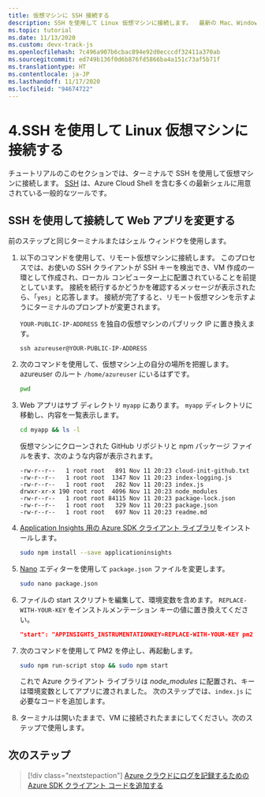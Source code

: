 ```yaml
---
title: 仮想マシンに SSH 接続する
description: SSH を使用して Linux 仮想マシンに接続します。  最新の Mac、Windows、または Linux オペレーティング システムを使用している場合は、ターミナル ベースのクライアント SSH が既にインストールされているはずです。
ms.topic: tutorial
ms.date: 11/13/2020
ms.custom: devx-track-js
ms.openlocfilehash: 7c496a907b6cbac894e92d0ecccdf32411a370ab
ms.sourcegitcommit: ed749b136f0d6b876fd5866ba4a151c73af5b71f
ms.translationtype: HT
ms.contentlocale: ja-JP
ms.lasthandoff: 11/17/2020
ms.locfileid: "94674722"
---
```

# <a name="4-connect-to-linux-virtual-machine-using-ssh"></a>4.SSH を使用して Linux 仮想マシンに接続する

チュートリアルのこのセクションでは、ターミナルで SSH を使用して仮想マシンに接続します。 [SSH](https://www.ssh.com/ssh/) は、Azure Cloud Shell を含む多くの最新シェルに用意されている一般的なツールです。 

## <a name="connect-with-ssh-and-change-web-app"></a>SSH を使用して接続して Web アプリを変更する

前のステップと同じターミナルまたはシェル ウィンドウを使用します。 

1. 以下のコマンドを使用して、リモート仮想マシンに接続します。 このプロセスでは、お使いの SSH クライアントが SSH キーを検出でき、VM 作成の一環として作成され、ローカル コンピューター上に配置されていることを前提としています。 接続を続行するかどうかを確認するメッセージが表示されたら、「`yes`」と応答します。 接続が完了すると、リモート仮想マシンを示すようにターミナルのプロンプトが変更されます。 

    `YOUR-PUBLIC-IP-ADDRESS` を独自の仮想マシンのパブリック IP に置き換えます。 

    ```console
    ssh azureuser@YOUR-PUBLIC-IP-ADDRESS
    ``` 

1. 次のコマンドを使用して、仮想マシン上の自分の場所を把握します。 azureuser のルート `/home/azureuser` にいるはずです。 

    ```bash
    pwd
    ```

1. Web アプリはサブ ディレクトリ `myapp` にあります。 `myapp` ディレクトリに移動し、内容を一覧表示します。

    ```bash
    cd myapp && ls -l
    ```

    仮想マシンにクローンされた GitHub リポジトリと npm パッケージ ファイルを表す、次のような内容が表示されます。
    
    ```console
    -rw-r--r--   1 root root   891 Nov 11 20:23 cloud-init-github.txt
    -rw-r--r--   1 root root  1347 Nov 11 20:23 index-logging.js
    -rw-r--r--   1 root root   282 Nov 11 20:23 index.js
    drwxr-xr-x 190 root root  4096 Nov 11 20:23 node_modules
    -rw-r--r--   1 root root 84115 Nov 11 20:23 package-lock.json
    -rw-r--r--   1 root root   329 Nov 11 20:23 package.json
    -rw-r--r--   1 root root   697 Nov 11 20:23 readme.md
    ```

1. [Application Insights 用の Azure SDK クライアント ライブラリ](https://www.npmjs.com/package/applicationinsights)をインストールします。

    ```bash
    sudo npm install --save applicationinsights
    ```

1. [Nano](https://www.nano-editor.org/dist/latest/nano.html#Editor-Basics) エディターを使用して `package.json` ファイルを変更します。

    ```bash
    sudo nano package.json
    ```

1. ファイルの start スクリプトを編集して、環境変数を含めます。 `REPLACE-WITH-YOUR-KEY` をインストルメンテーション キーの値に置き換えてください。

    ```json
    "start": "APPINSIGHTS_INSTRUMENTATIONKEY=REPLACE-WITH-YOUR-KEY pm2 start index.js --watch --log /var/log/pm2.log"
    ```

1. 次のコマンドを使用して PM2 を停止し、再起動します。

    ```bash
    sudo npm run-script stop && sudo npm start
    ```

    これで Azure クライアント ライブラリは _node_modules_ に配置され、キーは環境変数としてアプリに渡されました。 次のステップでは、`index.js` に必要なコードを追加します。 

1. ターミナルは開いたままで、VM に接続されたままにしてください。次のステップで使用します。

## <a name="next-step"></a>次のステップ

> [!div class="nextstepaction"]
> [Azure クラウドにログを記録するための Azure SDK クライアント コードを追加する](azure-monitor-application-insights-nodejs-expressjs-code.md) 
